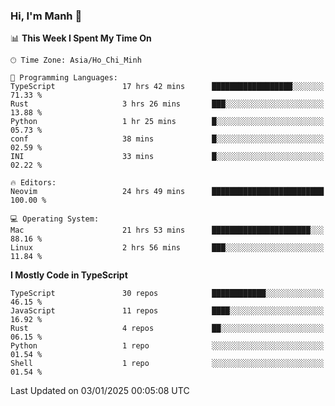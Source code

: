 ### Hi, I'm Manh 👋

<!--START_SECTION:waka-->
📊 **This Week I Spent My Time On** 

```text
🕑︎ Time Zone: Asia/Ho_Chi_Minh

💬 Programming Languages: 
TypeScript               17 hrs 42 mins      ██████████████████░░░░░░░   71.33 % 
Rust                     3 hrs 26 mins       ███░░░░░░░░░░░░░░░░░░░░░░   13.88 % 
Python                   1 hr 25 mins        █░░░░░░░░░░░░░░░░░░░░░░░░   05.73 % 
conf                     38 mins             █░░░░░░░░░░░░░░░░░░░░░░░░   02.59 % 
INI                      33 mins             █░░░░░░░░░░░░░░░░░░░░░░░░   02.22 % 

🔥 Editors: 
Neovim                   24 hrs 49 mins      █████████████████████████   100.00 % 

💻 Operating System: 
Mac                      21 hrs 53 mins      ██████████████████████░░░   88.16 % 
Linux                    2 hrs 56 mins       ███░░░░░░░░░░░░░░░░░░░░░░   11.84 % 
```

**I Mostly Code in TypeScript** 

```text
TypeScript               30 repos            ████████████░░░░░░░░░░░░░   46.15 % 
JavaScript               11 repos            ████░░░░░░░░░░░░░░░░░░░░░   16.92 % 
Rust                     4 repos             ██░░░░░░░░░░░░░░░░░░░░░░░   06.15 % 
Python                   1 repo              ░░░░░░░░░░░░░░░░░░░░░░░░░   01.54 % 
Shell                    1 repo              ░░░░░░░░░░░░░░░░░░░░░░░░░   01.54 % 
```




 Last Updated on 03/01/2025 00:05:08 UTC
<!--END_SECTION:waka-->
